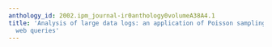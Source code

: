```yaml
---
anthology_id: 2002.ipm_journal-ir0anthology0volumeA38A4.1
title: 'Analysis of large data logs: an application of Poisson sampling on excite
  web queries'
---
```

